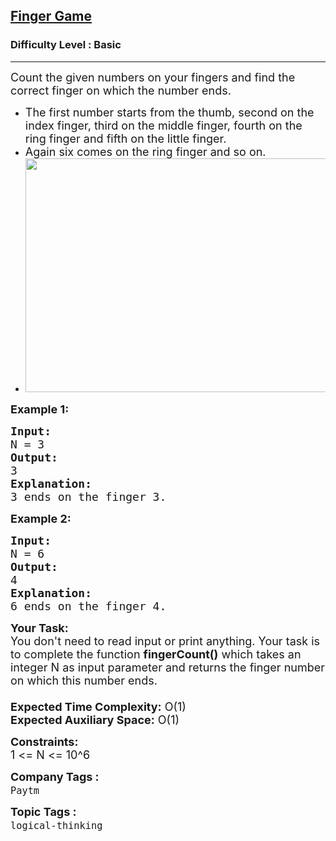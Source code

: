 <h2><a href="https://www.geeksforgeeks.org/problems/finger-game1755/1">Finger Game</a></h2><h3>Difficulty Level : Basic</h3><hr><div class="problems_problem_content__Xm_eO"><p><span style="font-size:18px">Count the given numbers on your fingers and find the correct finger on which the number ends.</span></p>

<ul>
	<li><span style="font-size:18px">The first number starts from the thumb, second on the index finger, third on the middle finger, fourth on the ring finger and fifth on the little finger.</span></li>
	<li><span style="font-size:18px">Again six comes on the ring finger and so on.</span></li>
	<li><span style="font-size:18px"><img alt="" src="https://contribute.geeksforgeeks.org/wp-content/uploads/finger-game.jpg" style="height:374px; width:531px"></span></li>
</ul>

<p><span style="font-size:18px"><strong>Example 1:</strong></span></p>

<pre><span style="font-size:18px"><strong>Input:</strong>
N = 3</span>
<span style="font-size:18px"><strong>Output:</strong>
3</span>
<span style="font-size:18px"><strong>Explanation:</strong>
3 ends on the finger 3.</span>
</pre>

<p><strong><span style="font-size:18px">Example 2:</span></strong></p>

<pre><span style="font-size:18px"><strong>Input:</strong>
N = 6</span>
<span style="font-size:18px"><strong>Output:</strong>
4</span>
<span style="font-size:18px"><strong>Explanation:</strong>
6 ends on the finger 4.</span></pre>

<p><span style="font-size:18px"><strong>Your Task:&nbsp;&nbsp;</strong><br>
You don't need to read input or print anything. Your task is to complete the function&nbsp;<strong>fingerCount()</strong>&nbsp;which takes an integer N as input parameter and returns the finger number on which this number ends.<br>
<br>
<strong>Expected Time Complexity:</strong>&nbsp;O(1)<br>
<strong>Expected Auxiliary Space:</strong>&nbsp;O(1)</span></p>

<p><span style="font-size:18px"><strong>Constraints:</strong></span><br>
<span style="font-size:18px">1 &lt;= N &lt;= 10^6</span></p>
</div><p><span style=font-size:18px><strong>Company Tags : </strong><br><code>Paytm</code>&nbsp;<br><p><span style=font-size:18px><strong>Topic Tags : </strong><br><code>logical-thinking</code>&nbsp;